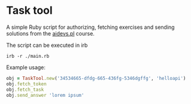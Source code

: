 # Task tool
A simple Ruby script for authorizing, fetching exercises and sending solutions from the [aidevs.pl](https://www.aidevs.pl/) course.

The script can be executed in irb

```
irb -r ./main.rb
```

Example usage:
```ruby
obj = TaskTool.new('34534665-dfdg-665-436fg-5346dgffg', 'helloapi')
obj.fetch_token
obj.fetch_task
obj.send_answer 'lorem ipsum'
```